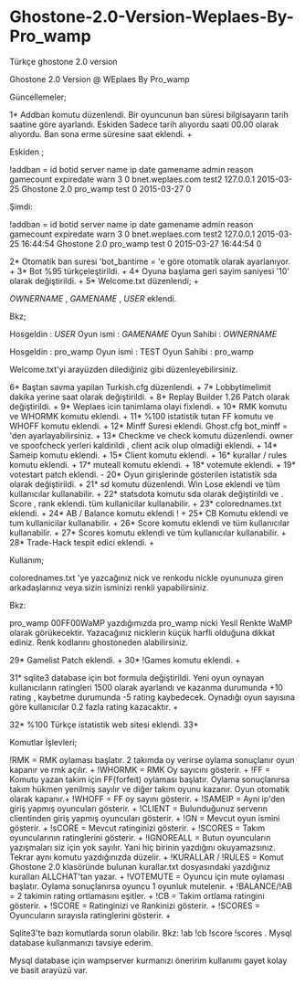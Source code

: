# Ghostone-2.0-Version-Weplaes-By-Pro_wamp
Türkçe ghostone 2.0 version

Ghostone 2.0 Version @ WEplaes By Pro_wamp

Güncellemeler;

1* Addban komutu düzenlendi. Bir oyuncunun ban süresi bilgisayarın tarih saatine göre ayarlandı. Eskiden Sadece tarih alıyordu saati 00.00 olarak alıyordu. Ban sona erme süresine saat eklendi. +

Eskiden ;

!addban <nick>     = 
id	botid	     server             name	   ip	               date	       gamename	         admin	   reason	gamecount	expiredate	   warn
3	0	bnet.weplaes.com	test2	127.0.0.1	2015-03-25   	      Ghostone 2.0	pro_wamp    test	    0	    2015-03-27 	    	    0 

Şimdi:

!addban <nick>     = 
id	botid	     server             name	   ip	               date	       gamename	         admin	   reason	gamecount	expiredate	   warn
3	0	bnet.weplaes.com	test2	127.0.0.1	2015-03-25 16:44:54   Ghostone 2.0	pro_wamp    test	    0	    2015-03-27 16:44:54	    0 


2* Otomatik ban suresi 'bot_bantime = 'e göre otomatik olarak ayarlanıyor. +
3* Bot %95 türkçeleştirildi. +
4* Oyuna başlama geri sayim saniyesi '10' olarak değiştirildi. +
5* Welcome.txt düzenlendi; +

$OWNERNAME$ , $GAMENAME$ , $USER$ eklendi.

Bkz;

Hosgeldin : $USER$
Oyun ismi : $GAMENAME$ Oyun Sahibi : $OWNERNAME$

Hosgeldin : pro_wamp
Oyun ismi : TEST       Oyun Sahibi : pro_wamp 

Welcome.txt'yi arayüzden dilediğiniz gibi düzenleyebilirsiniz.

6* Baştan savma yapilan Turkish.cfg düzenlendi. +
7* Lobbytimelimit dakika yerine saat olarak değiştirildi. +
8* Replay Builder 1.26 Patch olarak değiştirildi. +
9* Weplaes icin tanimlama olayi fixlendi. +
10* RMK komutu ve WHORMK komutu eklendi.  +
11* %100 istatistik tutan FF komutu ve WHOFF komutu eklendi. +
12* Minff Suresi eklendi. Ghost.cfg bot_minff = 'den ayarlayabilirsiniz. +
13* Checkme ve check komutu düzenlendi. owner ve spoofcheck yerleri kaldirildi , client acik olup olmadiği eklendi. +
14* Sameip komutu eklendi. +
15* Client komutu eklendi. +
16* kurallar / rules komutu eklendi. +
17* muteall <nick> komutu eklendi. +
18* votemute eklendi. +
19* votestart patch eklendi. -
20* Oyun girişlerinde gösterilen istatistik sda olarak değiştirildi. +
21* sd komutu düzenlendi. Win Lose eklendi ve tüm kullanıcılar kullanabilir. +
22* statsdota komutu sda olarak değiştirildi ve . Score , rank eklendi. tüm kullanicilar kullanabilir. +
23* colorednames.txt eklendi. +
24* AB / Balance komutu eklendi ! +
25* CB Komutu eklendi ve tum kullanicilar kullanabilir. +
26* Score komutu eklendi ve tüm kullanıcılar kullanabilir. +
27* Scores komutu eklendi ve tüm kullanıcılar kullanabilir. +
28* Trade-Hack tespit edici eklendi. +


Kullanım;

colorednames.txt 'ye yazcağınız nick ve renkodu nickle oyununuza giren arkadaşlarınız veya sizin isminizi renkli yapabilirsiniz.

Bkz:

pro_wamp 00FF00WaMP yazdığımızda pro_wamp nicki Yesil Renkte WaMP olarak görükecektir. Yazacağınız nicklerin küçük harfli olduğuna dikkat ediniz. Renk kodlarını ghostoneden alabilirsiniz.

29* Gamelist Patch eklendi. +
30* !Games komutu eklendi. +

31* sqlite3 database için bot formula değiştirildi. Yeni oyun oynayan kullanıcıların ratingleri 1500 olarak ayarlandı ve kazanma durumunda +10 rating , kaybetme durumunda -5 rating kaybedecek. Oynadığı oyun
sayısına göre kullanıcılar 0.2 fazla rating kazacaktır. +

32* %100 Türkçe istatistik web sitesi eklendi.
33*




Komutlar İşlevleri;

!RMK = RMK oylaması başlatır. 2 takımda oy verirse oylama sonuçlanır oyun kapanır ve rmk açılır. +
!WHORMK = RMK Oy sayıcını gösterir. +
!FF = Komutu yazan takim için FF(forfeit) oylaması başlatır. Oylama sonuçlanırsa takım hükmen yenilmiş sayılır ve diğer takım oyunu kazanır. Oyun otomatik olarak kapanır.+
!WHOFF = FF oy sayını gösterir. +
!SAMEIP = Ayni ip'den giriş yapmış oyuncuları gösterir. +
!CLIENT = Bulunduğunuz serverın clientinden giriş yapmış oyuncuları gösterir. +
!GN = Mevcut oyun ismini gösterir. +
!sCORE = Mevcut ratinginizi gösterir. +
!SCORES = Takım oyuncularının ratinglerini gösterir. +
!IGNOREALL = Butun oyuncuların yazışmaları siz için yok sayılır. Yani hiç birinin yazdığını okuyamazsınız. Tekrar aynı komutu yazdığınızda düzelir. +
!KURALLAR / !RULES = Komut Ghostone 2.0 klasöründe bulunan kurallar.txt dosyasındaki yazdığınız kuralları ALLCHAT'tan yazar. +
!VOTEMUTE <nick> = Oyuncu için mute oylaması başlatır. Oylama sonuçlanırsa oyuncu 1 oyunluk mutelenir. +
!BALANCE/!AB = 2 takimin rating ortlamasını eşitler. +
!CB = Takim ortlama ratingini gösterir. +
!SCORE = Ratinginizi ve Rankinizi gösterir. +
!SCORES = Oyuncuların sırayısla ratinglerini gösterir. +

 Sqlite3'te bazı komutlarda sorun olabilir. Bkz: !ab !cb !score !scores . Mysql database kullanmanızı tavsiye ederim. 

 Mysql database için wampserver kurmanızı öneririm kullanımı gayet kolay ve basit arayüzü var.

